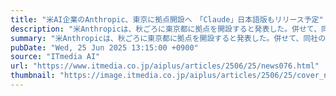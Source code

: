 ```yaml
---
title: "米AI企業のAnthropic、東京に拠点開設へ　「Claude」日本語版もリリース予定"
description: "米Anthropicは、秋ごろに東京都に拠点を開設すると発表した。併せて、同社のAIサービス「Claude」の日本語版をリリースする。"
summary: "米Anthropicは、秋ごろに東京都に拠点を開設すると発表した。併せて、同社のAIサービス「Claude」の日本語版をリリースする。"
pubDate: "Wed, 25 Jun 2025 13:15:00 +0900"
source: "ITmedia AI"
url: "https://www.itmedia.co.jp/aiplus/articles/2506/25/news076.html"
thumbnail: "https://image.itmedia.co.jp/aiplus/articles/2506/25/cover_news076.jpg"
---
```


